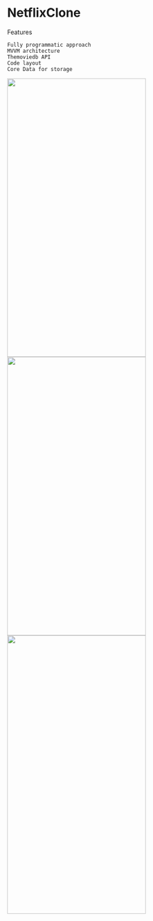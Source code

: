 # NetflixClone

Features

```
Fully programmatic approach
MVVM architecture
Themoviedb API 
Code layout
Core Data for storage
```
<img src="https://user-images.githubusercontent.com/112777366/206864624-70f95c62-bcc7-4444-8633-d7b505759c60.gif" width="320" height="640">     <img src="https://user-images.githubusercontent.com/112777366/205376899-aae3aa82-d9bd-4370-b3df-aa1634b89628.gif" width="320" height="640">     <img src="https://user-images.githubusercontent.com/112777366/205376907-26107a1a-7b9a-4939-bd1c-2de48cbbad89.gif" width="320" height="640">


